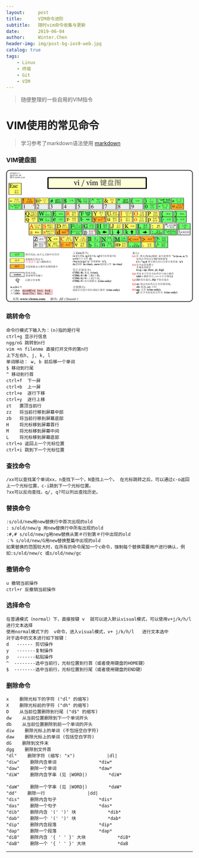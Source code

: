 ```yaml
---
layout:     post
title:      VIM命令进阶 
subtitle:   随时vim命令收集与更新 
date:       2019-06-04
author:     Winter.Chen
header-img: img/post-bg-ios9-web.jpg
catalog: true
tags:
    - Linux
    - 终端
    - Git
    - VIM
---
```


>随便整理的一些自用的VIM指令
# VIM使用的常见命令
>学习参考了markdown语法使用
[markdown](https://www.jianshu.com/p/191d1e21f7ed)

### VIM键盘图
![vim键盘图](/img/vim-key.png)

### 跳转命令
	命令行模式下输入为：(n)指的是行号
	ctrl+g 显示行信息
	ngg/nG 跳转到n行
	vim +n filenme 直接打开文件的第n行
	上下左右h, j, k, l
	单词移动： w, b 前后移一个单词
	$ 移动到行尾
	^ 移动到行首
	ctrl+f  下一屏
	ctrl+b  上一屏
	ctrl+e  逐行下移
	ctrl+y  逐行上移
	zt   置顶当前行
	zz   将当前行移到屏幕中部
	zb   将当前行移到屏幕底部
	H    将光标移到屏幕首行
	M    将光标移到屏幕中间
	L    将光标移到屏幕底部
	ctrl+o 返回上一个光标位置
	ctrl+i 跳到下一个光标位置

### 查找命令
	/xx可以查找某个单词xx，n查找下一个，N查找上一个。 在光标跳转之后，可以通过c-o返回上一个光标位置，c-i跳到下一个光标位置。
	?xx可以反向查找，q/, q?可以列出查找历史。

### 替换命令
	:s/old/new用new替换行中首次出现的old
	: s/old/new/g 用new替换行中所有出现的old
	:#,# s/old/new/g用new替换从第＃行到第＃行中出现的old
	：% s/old/new/G用new替换整篇中出现的old
	如果替换的范围较大时，在所有的命令尾加一个c命令，强制每个替换需要用户进行确认，例如:s/old/new/c 或s/old/new/gc

### 撤销命令
	u 撤销当前操作
	ctrl+r 反撤销当前操作

### 选择命令
	在普通模式（normal）下，直接按键 v  就可以进入默认visual模式，可以使用v+j/k/h/l 进行文本选择
	使用normal模式下的  v命令，进入visual模式，v+ j/k/h/l   进行文本选中
	对于选中的文本进行如下按键：
	d   ------ 剪切操作
	y   -------复制操作
	p   -------粘贴操作
	^  --------选中当前行，光标位置到行首（或者使用键盘的HOME键）
	$  --------选中当前行，光标位置到行尾（或者使用键盘的END键）

### 删除命令
	x    删除光标下的字符 ("dl" 的缩写)
	X    删除光标前的字符 ("dh" 的缩写)
	D    从当前位置删除到行尾 ("d$" 的缩写)
	dw    从当前位置删除到下一个单词开头
	db    从当前位置删除到前一个单词的开头
	diw    删除光标上的单词 (不包括空白字符)
	daw    删除光标上的单词 (包括空白字符)
	dG    删除到文件末
	dgg    删除到文件首
	"dl"    删除字符 (缩写: "x")            |dl|
	"diw"    删除内含单词                *diw*
	"daw"    删除一个单词                *daw*
	"diW"    删除内含字串 (见 |WORD|)        *diW*

	"daW"    删除一个字串 (见 |WORD|)        *daW*
	"dd"    删除一行                |dd|
	"dis"    删除内含句子                *dis*
	"das"    删除一个句子                *das*
	"dib"    删除内含 '(' ')' 块            *dib*
	"dab"    删除一个 '(' ')' 块            *dab*
	"dip"    删除内含段落                *dip*
	"dap"    删除一个段落                *dap*
	"diB"    删除内含 '{ ' ' }' 大块            *diB*
	"daB"    删除一个 '{ ' ' }' 大块            *daB
---------------------

